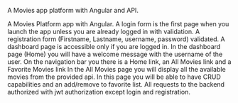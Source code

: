 A Movies app platform with Angular and API.


A Movies Platform app with Angular. A login form is the first page when you launch the app unless you are already logged in with validation. A registration form (Firstname, Lastname, username, password) validated. A dashboard page is accessible only if you are logged in. In the dashboard page (Home) you will have a welcome message with the username of the user. On the navigation bar you there is a Home link, an All Movies link and a Favorite Movies link In the All Movies page you will display all the available movies from the provided api. In this page you will be able to have CRUD capabilities and an add/remove to favorite list. All requests to the backend authorized with jwt authorization except login and registration.
